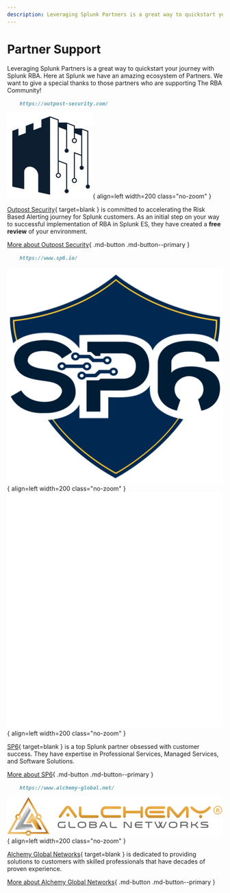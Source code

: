 ```yaml
---
description: Leveraging Splunk Partners is a great way to quickstart your journey with Splunk RBA. Here at Splunk we have an amazing ecosystem of Partners.
---
```


# Partner Support

Leveraging Splunk Partners is a great way to quickstart your journey with Splunk RBA. Here at Splunk we have an amazing ecosystem of Partners. We want to give a special thanks to those partners who are supporting The RBA Community!

``` markdown title="Outpost Security"
    https://outpost-security.com/
```

<div class="result" markdown>

![Outpost Security](/assets/outpost-security.jpg){ align=left width=200 class="no-zoom" }

[Outpost Security](https://outpost-security.com/){ target=blank } is committed to accelerating the Risk Based Alerting journey for Splunk customers. As an initial step on your way to successful implementation of RBA in Splunk ES, they have created a **free review** of your environment.

[More about Outpost Security](./outpost/ "Outpost Security"){ .md-button .md-button--primary }

</div>

``` markdown title="SP6"
    https://www.sp6.io/
```

<div class="result" markdown>

![SP6](/assets/partners/sp6/sp6_logo_light.png#only-light){ align=left width=200 class="no-zoom" }
![SP6](/assets/partners/sp6/sp6_logo_dark.png#only-dark){ align=left width=200 class="no-zoom" }

[SP6](https://www.sp6.io/){ target=blank } is a top Splunk partner obsessed with customer success. They have expertise in Professional Services, Managed Services, and Software Solutions.

[More about SP6](./sp6/ "SP6"){ .md-button .md-button--primary }

</div>

``` markdown title="Alchemy Global Networks"
    https://www.alchemy-global.net/
```

<div class="result" markdown>

![Alchemy Global Networks](/assets/partners/alchemy/alchemy_logo.svg){ align=left width=200 class="no-zoom" }

[Alchemy Global Networks](https://www.alchemy-global.net/){ target=blank } is dedicated to providing solutions to customers with skilled professionals that have decades of proven experience.

[More about Alchemy Global Networks](./alchemy/ "Alchemy Global Networks"){ .md-button .md-button--primary }

</div>